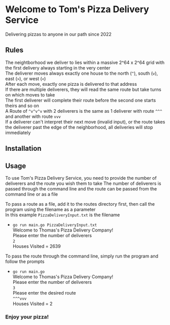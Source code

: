 # Welcome to Tom's Pizza Delivery Service
Delivering pizzas to anyone in our path since 2022
## Rules
The neightborhood we deliver to lies within a massive 2^64 x 2^64 grid with the first delivery always starting in the very center<br />
The deliverer moves always exactly one house to the north (`^`), south (`v`), east (`>`), or west (`<`)<br />
After each move, exactly one pizza is delivered to that address<br />
If there are multiple deliverers, they will read the same route but take turns on which moves to take<br />
The first deliverer will complete their route before the second one starts theirs and so on<br />
A Route of `^v^v^v` with 2 deliverers is the same as 1 deliverer with route `^^^` and another with route `vvv`<br />
If a deliverer can't interpret their next move (invalid input), or the route takes the deliverer past the edge of the neighborhood, all deliveries will stop immediately

## Installation
## Usage
To use Tom's Pizza Delivery Service, you need to provide the number of deliverers and the route you wish them to take
The number of deliverers is passed through the command line and the route can be passed from the command line or as a file


To pass a route as a file, add it to the routes directory first, then call the program using the filename as a parameter<br />
In this example `PizzaDeliveryInput.txt` is the filename
* `go run main.go PizzaDeliveryInput.txt`<br />
  Welcome to Thomas's Pizza Delivery Company!<br />
  Please enter the number of deliverers<br />
  `2`<br />
  Houses Visited = 2639
  
  
To pass the route through the command line, simply run the program and follow the prompts
* `go run main.go`<br />
  Welcome to Thomas's Pizza Delivery Company!<br />
  Please enter the number of deliverers<br />
  `3`<br />
  Please enter the desired route<br />
  `^^^vvv`<br />
  Houses Visited = 2
  
### Enjoy your pizza!


